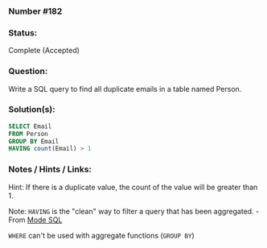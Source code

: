 ### Number #182


### Status:
Complete (Accepted)

### Question:
Write a SQL query to find all duplicate emails in a table named Person.

### Solution(s):

```sql
SELECT Email
FROM Person
GROUP BY Email
HAVING count(Email) > 1
```




### Notes / Hints / Links:

Hint: If there is a duplicate value, the count of the value will be greater than 1.  

Note: `HAVING` is the "clean" way to filter a query that has been aggregated.
\- From [Mode SQL](https://mode.com/sql-tutorial/sql-having/)

`WHERE` can't be used with aggregate functions (`GROUP BY`)
